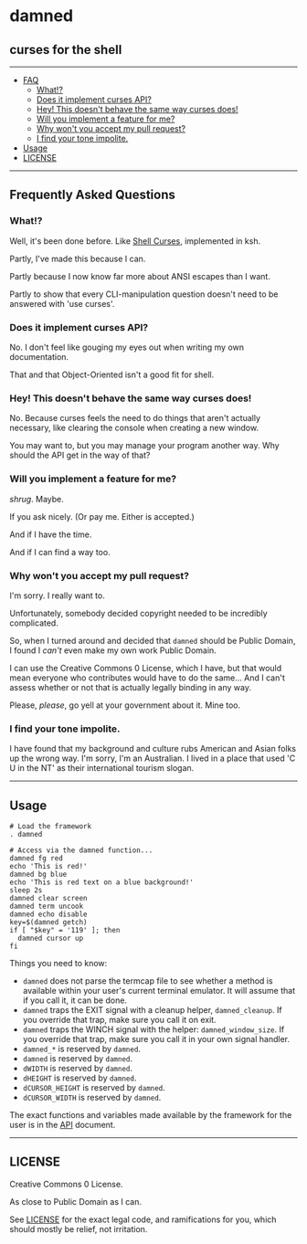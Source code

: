 # damned

## curses for the shell

---

* [FAQ](#frequently-asked-questions)
  * [What!?](#what)
  * [Does it implement curses API?](#does-it-implement-curses-api)
  * [Hey! This doesn't behave the same way curses does!](#hey-this-doesnt-behave-the-same-way-curses-does)
  * [Will you implement a feature for me?](#will-you-implement-a-feature-for-me)
  * [Why won't you accept my pull request?](#why-wont-you-accept-my-pull-request)
  * [I find your tone impolite.](#i-find-your-tone-impolite)
* [Usage](#usage)
* [LICENSE](#license)

---

## Frequently Asked Questions

### What!?

Well, it's been done before. Like [Shell Curses](https://www.ibm.com/developerworks/aix/library/au-shellcurses/index.html), implemented in ksh.

Partly, I've made this because I can.

Partly because I now know far more about ANSI escapes than I want.

Partly to show that every CLI-manipulation question doesn't need to be answered with 'use curses'.

### Does it implement curses API?

No. I don't feel like gouging my eyes out when writing my own documentation.

That and that Object-Oriented isn't a good fit for shell.

### Hey! This doesn't behave the same way curses does!

No. Because curses feels the need to do things that aren't actually necessary, like clearing the console when creating a new window.

You may want to, but you may manage your program another way. Why should the API get in the way of that?

### Will you implement a feature for me?

*shrug*. Maybe.

If you ask nicely. (Or pay me. Either is accepted.)

And if I have the time.

And if I can find a way too.

### Why won't you accept my pull request?

I'm sorry. I really want to.

Unfortunately, somebody decided copyright needed to be incredibly complicated.

So, when I turned around and decided that ```damned``` should be Public Domain, I found I *can't* even make my own work Public Domain.

I can use the Creative Commons 0 License, which I have, but that would mean everyone who contributes would have to do the same... And I can't assess whether or not that is actually legally binding in any way.

Please, *please*, go yell at your government about it. Mine too.

### I find your tone impolite.

I have found that my background and culture rubs American and Asian folks up the wrong way. I'm sorry, I'm an Australian. I lived in a place that used 'C U in the NT' as their international tourism slogan.

---

## Usage

```
# Load the framework
. damned

# Access via the damned function...
damned fg red
echo 'This is red!'
damned bg blue
echo 'This is red text on a blue background!'
sleep 2s
damned clear screen
damned term uncook
damned echo disable
key=$(damned getch)
if [ "$key" = '119' ]; then
  damned cursor up
fi
```

Things you need to know:

* ```damned``` does not parse the termcap file to see whether a method is available within your user's current terminal emulator. It will assume that if you call it, it can be done.
* ```damned``` traps the EXIT signal with a cleanup helper, ```damned_cleanup```. If you override that trap, make sure you call it on exit.
* ```damned``` traps the WINCH signal with the helper: ```damned_window_size```. If you override that trap, make sure you call it in your own signal handler.
* ```damned_*``` is reserved by ```damned```.
* ```damned``` is reserved by ```damned```.
* ```dWIDTH``` is reserved by ```damned```.
* ```dHEIGHT``` is reserved by ```damned```.
* ```dCURSOR_HEIGHT``` is reserved by ```damned```.
* ```dCURSOR_WIDTH``` is reserved by ```damned```.

The exact functions and variables made available by the framework for the user is in the [API](API) document.

---

## LICENSE

Creative Commons 0 License.

As close to Public Domain as I can.

See [LICENSE](LICENSE) for the exact legal code, and ramifications for you, which should mostly be relief, not irritation.
